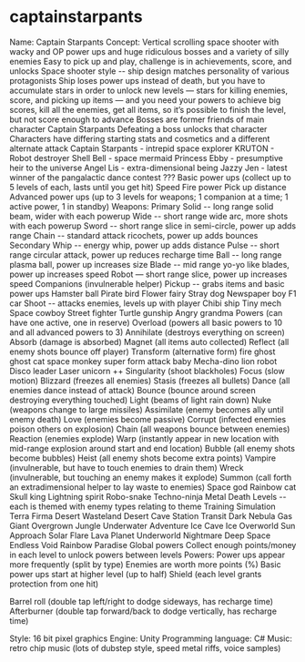 # captainstarpants
Name:  Captain Starpants
Concept:
Vertical scrolling space shooter with wacky and OP power ups and huge ridiculous bosses and a variety of silly enemies
Easy to pick up and play, challenge is in achievements, score, and unlocks
Space shooter style -- ship design matches personality of various protagonists
Ship loses power ups instead of death, but you have to accumulate stars in order to unlock new levels — stars for killing enemies, score, and picking up items — and you need your powers to achieve big scores, kill all the enemies, get all items, so it’s possible to finish the level, but not score enough to advance
Bosses are former friends of main character Captain Starpants
Defeating a boss unlocks that character
Characters have differing starting stats and cosmetics and a different alternate attack
Captain Starpants - intrepid space explorer
KRUTON - Robot destroyer
Shell Bell - space mermaid
Princess Ebby - presumptive heir to the universe
Angel Lis - extra-dimensional being
Jazzy Jen - latest winner of the pangalactic dance contest
???
Basic power ups (collect up to 5 levels of each, lasts until you get hit)
Speed
Fire power
Pick up distance
Advanced power ups (up to 3 levels for weapons; 1 companion at a time; 1 active power, 1 in standby)
Weapons:
Primary
Solid -- long range solid beam, wider with each powerup
Wide -- short range wide arc, more shots with each powerup
Sword -- short range slice in semi-circle, power up adds range
Chain -- standard attack ricochets, power up adds bounces
Secondary
Whip -- energy whip, power up adds distance 
Pulse -- short range circular attack, power up reduces recharge time
Ball -- long range plasma ball, power up increases size
Blade -- mid range yo-yo like blades, power up increases speed
Robot — short range slice, power up increases speed 
Companions (invulnerable helper)
Pickup -- grabs items and basic power ups
Hamster ball
Pirate bird
Flower fairy
Stray dog
Newspaper boy
F1 car
Shoot -- attacks enemies, levels up with player
Chibi ship
Tiny mech
Space cowboy
Street fighter
Turtle gunship
Angry grandma
Powers (can have one active, one in reserve)
Overload (powers all basic powers to 10 and all advanced powers to 3)
Annihilate (destroys everything on screen)
Absorb (damage is absorbed)
Magnet (all items auto collected)
Reflect (all enemy shots bounce off player)
Transform (alternative form)
fire ghost
ghost cat
space monkey
super form
attack baby
Mecha-dino
lion robot
Disco leader
Laser unicorn
++
Singularity (shoot blackholes)
Focus (slow motion)
Blizzard (freezes all enemies)
Stasis (freezes all bullets)
Dance (all enemies dance instead of attack)
Bounce (bounce around screen destroying everything touched)
Light (beams of light rain down)
Nuke (weapons change to large missiles)
Assimilate (enemy becomes ally until enemy death)
Love (enemies become passive)
Corrupt (infected enemies poison others on explosion)
Chain (all weapons bounce between enemies)
Reaction (enemies explode)
Warp (instantly appear in new location with mid-range explosion around start and end location)
Bubble (all enemy shots become bubbles)
Heist (all enemy shots become extra points)
Vampire (invulnerable, but have to touch enemies to drain them)
Wreck (invulnerable, but touching an enemy makes it explode)
Summon (call forth an extradimensional helper to lay waste to enemies)
Space god
Rainbow cat
Skull king
Lightning spirit
Robo-snake
Techno-ninja
Metal Death
Levels -- each is themed with enemy types relating to theme
Training Simulation
Terra Firma
Desert Wasteland
Desert Cave
Station Transit
Dark Nebula
Gas Giant
Overgrown Jungle
Underwater Adventure
Ice Cave
Ice Overworld
Sun Approach
Solar Flare
Lava Planet
Underworld Nightmare
Deep Space
Endless Void
Rainbow Paradise
Global powers
Collect enough points/money in each level to unlock powers between levels
Powers:
Power ups appear more frequently (split by type)
Enemies are worth more points (%)
Basic power ups start at higher level (up to half)
Shield (each level grants protection from one hit)


Barrel roll (double tap left/right to dodge sideways, has recharge time)
Afterburner (double tap forward/back to dodge vertically, has recharge time)


Style: 16 bit pixel graphics
Engine: Unity
Programming language: C#
Music: retro chip music (lots of dubstep style, speed metal riffs, voice samples) 
